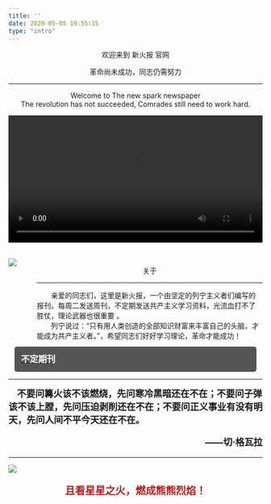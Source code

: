 ```yaml
---
title: ''
date: 2020-05-05 19:55:15
type: "intro"
---
```

<script>document.getElementsByTagName("title")[0].innerText = '新火报';</script>

<p align="center" class="title1">欢迎来到 新火报 官网</p>
<p align="center" class="title2">革命尚未成功，同志仍需努力</p>

<hr class="index-hr" />

<p align="center" class="title2">Welcome to The new spark newspaper</br>
The revolution has not succeeded, Comrades still need to work hard.</p>


<video id="index-video" src="https://file.ybob.cf/video.mp4" controls="controls"  width="100%"></video>


<br>


<div style="display: flex;">

<img src="https://file.yupenbob.ml/img/202302191232163.jpg"  />
	<div style="margin-left: 8%;width: 96%;">
		 <p align="center" class="title1">关于</p>
			<hr class="index-hr">&emsp;&emsp;亲爱的同志们，这里是新火报，一个由坚定的列宁主义者们编写的报刊。每周二发送周刊，不定期发送共产主义学习资料，光流血打不了胜仗，理论武器也很重要 。<br>&emsp;&emsp;列宁说过：“只有用人类创造的全部知识财富来丰富自己的头脑，才能成为共产主义者。”，希望同志们好好学习理论，革命才能成功！
	</div>
</div>

<a target="_blank" href="/categories/不定期刊/" style="line-height: 50px; font-size: 17px; font-weight: bold; border: 0;">
<div style="color: white; background: #555; height: 50px;border-radius: 5px; margin: 12px; border-left: 100px;">
<i class="menu-item-icon fa fa-fw fa-book" style="margin-left: 13px;"></i> 
不定期刊</div></a>


<!--  style="display:inline !important; margin: 0; width: 300px; -->

<hr class="index-hr" />

<p style=" margin: 0;font-weight: bold;font-size:18px;">&nbsp;&nbsp;&nbsp;&nbsp;不要问篝火该不该燃烧，先问寒冷黑暗还在不在；不要问子弹该不该上膛，先问压迫剥削还在不在；不要问正义事业有没有明天，先问人间不平今天还在不在。</p>

<p align="right"  style="font-weight: bold;font-size: 18px; ma">——切·格瓦拉</p>

<hr class="index-hr" />

![](https://file.yupenbob.ml/img/202302101814550.jpg)

<p  align="center" style="font-weight: bold;font-size: 20px;color: #b22121;">且看星星之火，燃成熊熊烈焰！</p>



